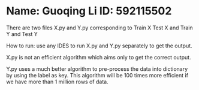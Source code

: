 # Name: Guoqing Li  ID: 592115502

There are two files X.py and Y.py  corresponding to Train X Test X and Train Y and Test Y

How to run:
use any IDES to run X.py and Y.py separately to get the output.

X.py is not an efficient algorithm which aims only to get the correct output.

Y.py uses a much better algorithm to pre-process the data into dictionary by using 
the label as key. This algorithm will be 100 times more efficient if we have more than
1 million rows of data.

